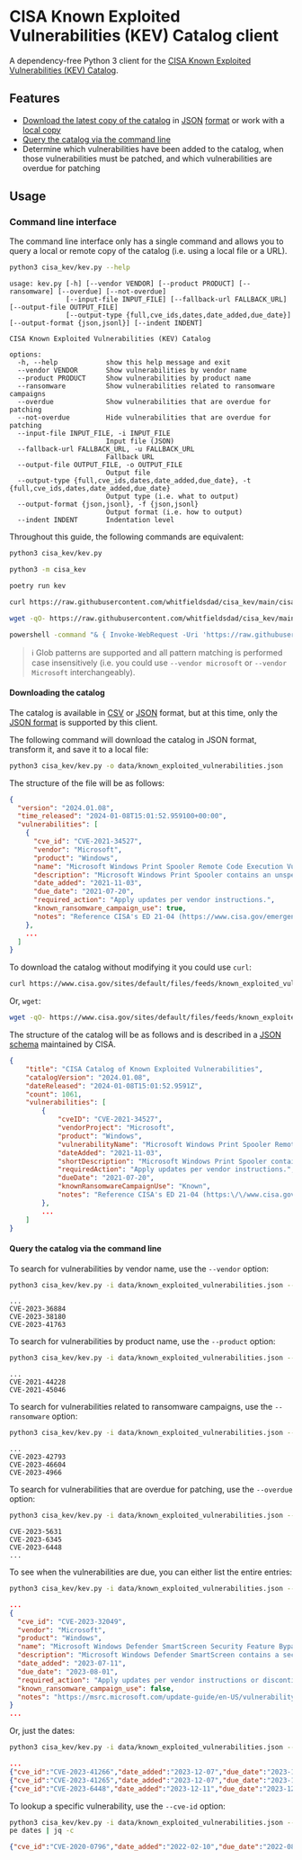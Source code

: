 # CISA Known Exploited Vulnerabilities (KEV) Catalog client

A dependency-free Python 3 client for the [CISA Known Exploited Vulnerabilities (KEV) Catalog](https://www.cisa.gov/known-exploited-vulnerabilities-catalog).

## Features

- [Download the latest copy of the catalog](#downloading-the-catalog) in [JSON](https://www.cisa.gov/sites/default/files/feeds/known_exploited_vulnerabilities.json) [format](https://www.cisa.gov/sites/default/files/feeds/known_exploited_vulnerabilities_schema.json) or work with a [local copy](data/known_exploited_vulnerabilities.json)
- [Query the catalog via the command line](#query-the-catalog-via-the-command-line)
- Determine which vulnerabilities have been added to the catalog, when those vulnerabilities must be patched, and which vulnerabilities are overdue for patching

## Usage

### Command line interface

The command line interface only has a single command and allows you to query a local or remote copy of the catalog (i.e. using a local file or a URL).

```bash
python3 cisa_kev/kev.py --help
```

```text
usage: kev.py [-h] [--vendor VENDOR] [--product PRODUCT] [--ransomware] [--overdue] [--not-overdue]
              [--input-file INPUT_FILE] [--fallback-url FALLBACK_URL] [--output-file OUTPUT_FILE]
              [--output-type {full,cve_ids,dates,date_added,due_date}] [--output-format {json,jsonl}] [--indent INDENT]

CISA Known Exploited Vulnerabilities (KEV) Catalog

options:
  -h, --help            show this help message and exit
  --vendor VENDOR       Show vulnerabilities by vendor name
  --product PRODUCT     Show vulnerabilities by product name
  --ransomware          Show vulnerabilities related to ransomware campaigns
  --overdue             Show vulnerabilities that are overdue for patching
  --not-overdue         Hide vulnerabilities that are overdue for patching
  --input-file INPUT_FILE, -i INPUT_FILE
                        Input file (JSON)
  --fallback-url FALLBACK_URL, -u FALLBACK_URL
                        Fallback URL
  --output-file OUTPUT_FILE, -o OUTPUT_FILE
                        Output file
  --output-type {full,cve_ids,dates,date_added,due_date}, -t {full,cve_ids,dates,date_added,due_date}
                        Output type (i.e. what to output)
  --output-format {json,jsonl}, -f {json,jsonl}
                        Output format (i.e. how to output)
  --indent INDENT       Indentation level
```

Throughout this guide, the following commands are equivalent:

```bash
python3 cisa_kev/kev.py
```

```bash
python3 -m cisa_kev
```

```bash
poetry run kev
```

```bash
curl https://raw.githubusercontent.com/whitfieldsdad/cisa_kev/main/cisa_kev/kev.py -s | python3 -
```

```bash
wget -qO- https://raw.githubusercontent.com/whitfieldsdad/cisa_kev/main/cisa_kev/kev.py | python3 -
```

```bash
powershell -command "& { Invoke-WebRequest -Uri 'https://raw.githubusercontent.com/whitfieldsdad/cisa_kev/main/cisa_kev/kev.py' -UseBasicParsing | Invoke-Expression }"
```

> ℹ️ Glob patterns are supported and all pattern matching is performed case insensitively (i.e. you could use `--vendor microsoft` or `--vendor Microsoft` interchangeably).

#### Downloading the catalog

The catalog is available in [CSV](https://www.cisa.gov/sites/default/files/csv/known_exploited_vulnerabilities.csv) or [JSON](https://www.cisa.gov/sites/default/files/feeds/known_exploited_vulnerabilities.json) format, but at this time, only the [JSON format](https://www.cisa.gov/sites/default/files/feeds/known_exploited_vulnerabilities_schema.json) is supported by this client.

The following command will download the catalog in JSON format, transform it, and save it to a local file:

```bash
python3 cisa_kev/kev.py -o data/known_exploited_vulnerabilities.json
```

The structure of the file will be as follows:

```json
{
  "version": "2024.01.08",
  "time_released": "2024-01-08T15:01:52.959100+00:00",
  "vulnerabilities": [
    {
      "cve_id": "CVE-2021-34527",
      "vendor": "Microsoft",
      "product": "Windows",
      "name": "Microsoft Windows Print Spooler Remote Code Execution Vulnerability",
      "description": "Microsoft Windows Print Spooler contains an unspecified vulnerability due to the Windows Print Spooler service improperly performing privileged file operations. Successful exploitation allows an attacker to perform remote code execution with SYSTEM privileges. The vulnerability is also known under the moniker of PrintNightmare.",
      "date_added": "2021-11-03",
      "due_date": "2021-07-20",
      "required_action": "Apply updates per vendor instructions.",
      "known_ransomware_campaign_use": true,
      "notes": "Reference CISA's ED 21-04 (https://www.cisa.gov/emergency-directive-21-04) for further guidance and requirements."
    },
    ...
  ]
}
```

To download the catalog without modifying it you could use `curl`:

```bash
curl https://www.cisa.gov/sites/default/files/feeds/known_exploited_vulnerabilities.json -o data/known_exploited_vulnerabilities.json
```

Or, `wget`:

```bash
wget -qO- https://www.cisa.gov/sites/default/files/feeds/known_exploited_vulnerabilities.json -O data/known_exploited_vulnerabilities.json
```

The structure of the catalog will be as follows and is described in a [JSON schema](https://www.cisa.gov/sites/default/files/feeds/known_exploited_vulnerabilities_schema.json) maintained by CISA.

```json
{
    "title": "CISA Catalog of Known Exploited Vulnerabilities",
    "catalogVersion": "2024.01.08",
    "dateReleased": "2024-01-08T15:01:52.9591Z",
    "count": 1061,
    "vulnerabilities": [
        {
            "cveID": "CVE-2021-34527",
            "vendorProject": "Microsoft",
            "product": "Windows",
            "vulnerabilityName": "Microsoft Windows Print Spooler Remote Code Execution Vulnerability",
            "dateAdded": "2021-11-03",
            "shortDescription": "Microsoft Windows Print Spooler contains an unspecified vulnerability due to the Windows Print Spooler service improperly performing privileged file operations. Successful exploitation allows an attacker to perform remote code execution with SYSTEM privileges. The vulnerability is also known under the moniker of PrintNightmare.",
            "requiredAction": "Apply updates per vendor instructions.",
            "dueDate": "2021-07-20",
            "knownRansomwareCampaignUse": "Known",
            "notes": "Reference CISA's ED 21-04 (https:\/\/www.cisa.gov\/emergency-directive-21-04) for further guidance and requirements."
        },
        ...
    ]
}
```

#### Query the catalog via the command line

To search for vulnerabilities by vendor name, use the `--vendor` option:

```bash
python3 cisa_kev/kev.py -i data/known_exploited_vulnerabilities.json --vendor microsoft --output-format=jsonl | jq -r '.cve_id'
```

```text
...
CVE-2023-36884
CVE-2023-38180
CVE-2023-41763
```

To search for vulnerabilities by product name, use the `--product` option:

```bash
python3 cisa_kev/kev.py -i data/known_exploited_vulnerabilities.json --vendor apache --product 'log4j*' --output-format=jsonl | jq -r '.cve_id'
```

```text
...
CVE-2021-44228
CVE-2021-45046
```

To search for vulnerabilities related to ransomware campaigns, use the `--ransomware` option:

```bash
python3 cisa_kev/kev.py -i data/known_exploited_vulnerabilities.json --ransomware --output-format=jsonl | jq -r '.cve_id'
```

```text
...
CVE-2023-42793
CVE-2023-46604
CVE-2023-4966
```

To search for vulnerabilities that are overdue for patching, use the `--overdue` option:

```bash
python3 cisa_kev/kev.py -i data/known_exploited_vulnerabilities.json --overdue --output-format=jsonl | jq -r '.cve_id'
```

```text
CVE-2023-5631
CVE-2023-6345
CVE-2023-6448
...
```

To see when the vulnerabilities are due, you can either list the entire entries:

```bash
python3 cisa_kev/kev.py -i data/known_exploited_vulnerabilities.json --overdue --output-format=jsonl | jq
```

```json
...
{
  "cve_id": "CVE-2023-32049",
  "vendor": "Microsoft",
  "product": "Windows",
  "name": "Microsoft Windows Defender SmartScreen Security Feature Bypass Vulnerability",
  "description": "Microsoft Windows Defender SmartScreen contains a security feature bypass vulnerability that allows an attacker to bypass the Open File - Security Warning prompt.",
  "date_added": "2023-07-11",
  "due_date": "2023-08-01",
  "required_action": "Apply updates per vendor instructions or discontinue use of the product if updates are unavailable.",
  "known_ransomware_campaign_use": false,
  "notes": "https://msrc.microsoft.com/update-guide/en-US/vulnerability/CVE-2023-32049"
}
...
```

Or, just the dates:

```bash
python3 cisa_kev/kev.py -i data/known_exploited_vulnerabilities.json --overdue --output-format=jsonl --output-type dates | jq -c
```

```json
...
{"cve_id":"CVE-2023-41266","date_added":"2023-12-07","due_date":"2023-12-28"}
{"cve_id":"CVE-2023-41265","date_added":"2023-12-07","due_date":"2023-12-28"}
{"cve_id":"CVE-2023-6448","date_added":"2023-12-11","due_date":"2023-12-18"}
```

To lookup a specific vulnerability, use the `--cve-id` option:

```bash
python3 cisa_kev/kev.py -i data/known_exploited_vulnerabilities.json --cve-id CVE-2020-0796 --output-format=jsonl --output-ty
pe dates | jq -c
```

```json
{"cve_id":"CVE-2020-0796","date_added":"2022-02-10","due_date":"2022-08-10"}
```
